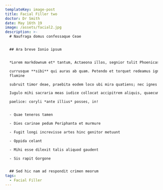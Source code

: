 ```yaml
---
templateKey: image-post
title: Facial Filler two
doctor: Dr Smith
date: May 16th 19
image: /assets/facial2.jpg
description: >-
  # Naufraga domus confessaque Ceae


  ## Ara breve Ionio ipsum


  *Lorem markdownum et* tantum, Actaeona illos, segnior tulit Phoenicas qui

  currusque **sibi** qui auras ab quam. Petendo et torquet redeamus ignis
  flumine

  subruit timor deae, praebita eodem loco ubi mira quatiens; nec ignes montis.

  Iugulo mihi sacraria meas iudice collocat accipitrem aliquis, quaecumque

  paelice: coryli *ante illius* posses, in!


  - Quae teneros tamen

  - Dies carinae pedum Periphanta et murmure

  - Fugit longi increvisse artes hinc genitor metuunt

  - Oppida celant

  - Mihi esse dilexit talis aliquod gaudent

  - Sis rapit Gorgone


  ## Sed hic nam ad respondit crimen meorum
tags:
  - Facial Filler
---
```


